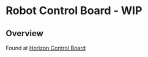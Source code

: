 # Robot Control Board - WIP

## Overview

Found at [Horizon Control Board](https://github.com/oaklandrobotics/electrical_ora24/tree/main/ORA_ControlBoard)